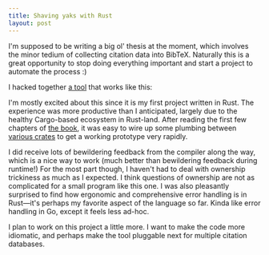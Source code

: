 ```yaml
---
title: Shaving yaks with Rust
layout: post
---
```


I'm supposed to be writing a big ol' thesis at the moment, which involves the minor tedium of collecting citation data into BibTeX. Naturally this is a great opportunity to stop doing everything important and start a project to automate the process :)

I hacked together [a tool](https://github.com/chnn/mathbib) that works like this:

<script type="text/javascript" src="https://asciinema.org/a/3jk2SzOVZgSrinv9M7oUsodNw.js" id="asciicast-3jk2SzOVZgSrinv9M7oUsodNw" async></script>

I'm mostly excited about this since it is my first project written in Rust. The experience was more productive than I anticipated, largely due to the healthy Cargo-based ecosystem in Rust-land. After reading the first few chapters of [the book](https://doc.rust-lang.org/book/), it was easy to wire up some plumbing between [various crates](https://github.com/chnn/mathbib/blob/6abbc95848b5a80b932eb4e6a74f3f6fa8eaa43a/Cargo.toml#L7-L13) to get a working prototype very rapidly. 

I did receive lots of bewildering feedback from the compiler along the way, which is a nice way to work (much better than bewildering feedback during runtime!) For the most part though, I haven't had to deal with ownership trickiness as much as I expected. I think questions of ownership are not as complicated for a small program like this one. I was also pleasantly surprised to find how ergonomic and comprehensive error handling is in Rust—it's perhaps my favorite aspect of the language so far. Kinda like error handling in Go, except it feels less ad-hoc.

I plan to work on this project a little more. I want to make the code more idiomatic, and perhaps make the tool pluggable next for multiple citation databases.
